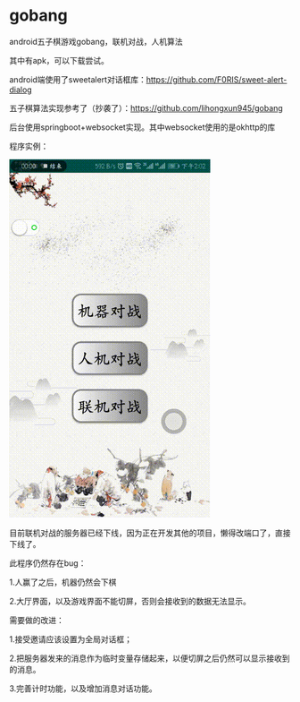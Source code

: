 # gobang
android五子棋游戏gobang，联机对战，人机算法

其中有apk，可以下载尝试。

android端使用了sweetalert对话框库：https://github.com/F0RIS/sweet-alert-dialog

五子棋算法实现参考了（抄袭了）：https://github.com/lihongxun945/gobang

后台使用springboot+websocket实现。其中websocket使用的是okhttp的库

程序实例：


![Image text](https://github.com/qihe777/gobang/blob/master/1558937047808.gif)


目前联机对战的服务器已经下线，因为正在开发其他的项目，懒得改端口了，直接下线了。


此程序仍然存在bug：

1.人赢了之后，机器仍然会下棋

2.大厅界面，以及游戏界面不能切屏，否则会接收到的数据无法显示。


需要做的改进：

1.接受邀请应该设置为全局对话框；

2.把服务器发来的消息作为临时变量存储起来，以便切屏之后仍然可以显示接收到的消息。

3.完善计时功能，以及增加消息对话功能。
